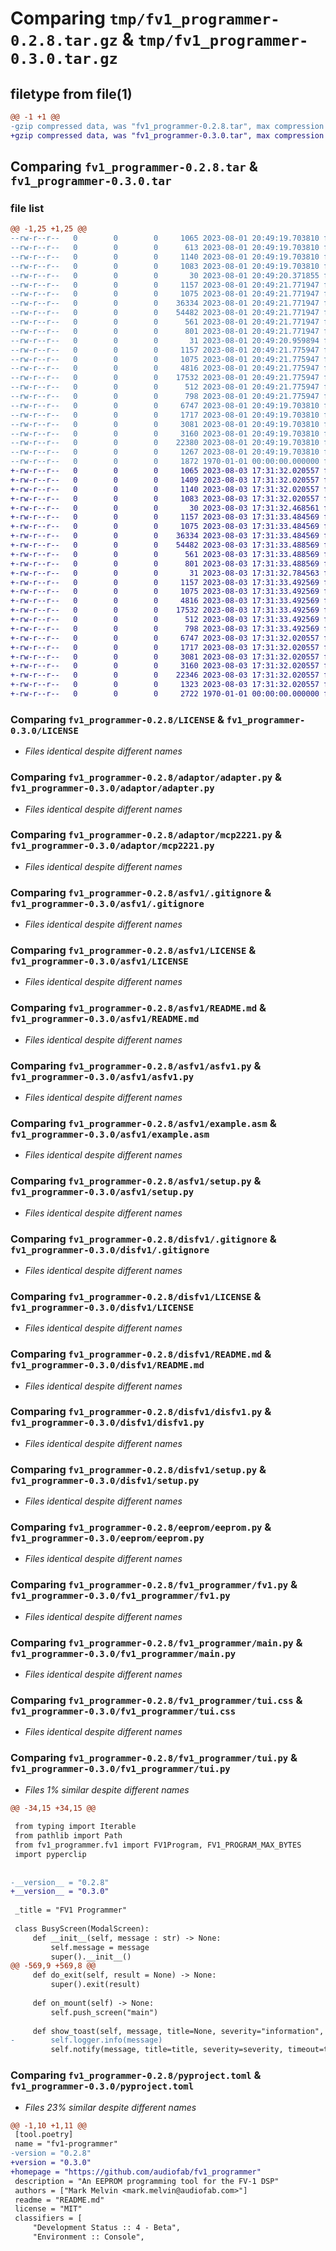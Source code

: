 # Comparing `tmp/fv1_programmer-0.2.8.tar.gz` & `tmp/fv1_programmer-0.3.0.tar.gz`

## filetype from file(1)

```diff
@@ -1 +1 @@
-gzip compressed data, was "fv1_programmer-0.2.8.tar", max compression
+gzip compressed data, was "fv1_programmer-0.3.0.tar", max compression
```

## Comparing `fv1_programmer-0.2.8.tar` & `fv1_programmer-0.3.0.tar`

### file list

```diff
@@ -1,25 +1,25 @@
--rw-r--r--   0        0        0     1065 2023-08-01 20:49:19.703810 fv1_programmer-0.2.8/LICENSE
--rw-r--r--   0        0        0      613 2023-08-01 20:49:19.703810 fv1_programmer-0.2.8/README.md
--rw-r--r--   0        0        0     1140 2023-08-01 20:49:19.703810 fv1_programmer-0.2.8/adaptor/adapter.py
--rw-r--r--   0        0        0     1083 2023-08-01 20:49:19.703810 fv1_programmer-0.2.8/adaptor/mcp2221.py
--rw-r--r--   0        0        0       30 2023-08-01 20:49:20.371855 fv1_programmer-0.2.8/asfv1/.git
--rw-r--r--   0        0        0     1157 2023-08-01 20:49:21.771947 fv1_programmer-0.2.8/asfv1/.gitignore
--rw-r--r--   0        0        0     1075 2023-08-01 20:49:21.771947 fv1_programmer-0.2.8/asfv1/LICENSE
--rw-r--r--   0        0        0    36334 2023-08-01 20:49:21.771947 fv1_programmer-0.2.8/asfv1/README.md
--rw-r--r--   0        0        0    54482 2023-08-01 20:49:21.771947 fv1_programmer-0.2.8/asfv1/asfv1.py
--rw-r--r--   0        0        0      561 2023-08-01 20:49:21.771947 fv1_programmer-0.2.8/asfv1/example.asm
--rw-r--r--   0        0        0      801 2023-08-01 20:49:21.771947 fv1_programmer-0.2.8/asfv1/setup.py
--rw-r--r--   0        0        0       31 2023-08-01 20:49:20.959894 fv1_programmer-0.2.8/disfv1/.git
--rw-r--r--   0        0        0     1157 2023-08-01 20:49:21.775947 fv1_programmer-0.2.8/disfv1/.gitignore
--rw-r--r--   0        0        0     1075 2023-08-01 20:49:21.775947 fv1_programmer-0.2.8/disfv1/LICENSE
--rw-r--r--   0        0        0     4816 2023-08-01 20:49:21.775947 fv1_programmer-0.2.8/disfv1/README.md
--rw-r--r--   0        0        0    17532 2023-08-01 20:49:21.775947 fv1_programmer-0.2.8/disfv1/disfv1.py
--rw-r--r--   0        0        0      512 2023-08-01 20:49:21.775947 fv1_programmer-0.2.8/disfv1/example.bin
--rw-r--r--   0        0        0      798 2023-08-01 20:49:21.775947 fv1_programmer-0.2.8/disfv1/setup.py
--rw-r--r--   0        0        0     6747 2023-08-01 20:49:19.703810 fv1_programmer-0.2.8/eeprom/eeprom.py
--rw-r--r--   0        0        0     1717 2023-08-01 20:49:19.703810 fv1_programmer-0.2.8/fv1_programmer/fv1.py
--rw-r--r--   0        0        0     3081 2023-08-01 20:49:19.703810 fv1_programmer-0.2.8/fv1_programmer/main.py
--rw-r--r--   0        0        0     3160 2023-08-01 20:49:19.703810 fv1_programmer-0.2.8/fv1_programmer/tui.css
--rw-r--r--   0        0        0    22380 2023-08-01 20:49:19.703810 fv1_programmer-0.2.8/fv1_programmer/tui.py
--rw-r--r--   0        0        0     1267 2023-08-01 20:49:19.703810 fv1_programmer-0.2.8/pyproject.toml
--rw-r--r--   0        0        0     1872 1970-01-01 00:00:00.000000 fv1_programmer-0.2.8/PKG-INFO
+-rw-r--r--   0        0        0     1065 2023-08-03 17:31:32.020557 fv1_programmer-0.3.0/LICENSE
+-rw-r--r--   0        0        0     1409 2023-08-03 17:31:32.020557 fv1_programmer-0.3.0/README.md
+-rw-r--r--   0        0        0     1140 2023-08-03 17:31:32.020557 fv1_programmer-0.3.0/adaptor/adapter.py
+-rw-r--r--   0        0        0     1083 2023-08-03 17:31:32.020557 fv1_programmer-0.3.0/adaptor/mcp2221.py
+-rw-r--r--   0        0        0       30 2023-08-03 17:31:32.468561 fv1_programmer-0.3.0/asfv1/.git
+-rw-r--r--   0        0        0     1157 2023-08-03 17:31:33.484569 fv1_programmer-0.3.0/asfv1/.gitignore
+-rw-r--r--   0        0        0     1075 2023-08-03 17:31:33.484569 fv1_programmer-0.3.0/asfv1/LICENSE
+-rw-r--r--   0        0        0    36334 2023-08-03 17:31:33.484569 fv1_programmer-0.3.0/asfv1/README.md
+-rw-r--r--   0        0        0    54482 2023-08-03 17:31:33.488569 fv1_programmer-0.3.0/asfv1/asfv1.py
+-rw-r--r--   0        0        0      561 2023-08-03 17:31:33.488569 fv1_programmer-0.3.0/asfv1/example.asm
+-rw-r--r--   0        0        0      801 2023-08-03 17:31:33.488569 fv1_programmer-0.3.0/asfv1/setup.py
+-rw-r--r--   0        0        0       31 2023-08-03 17:31:32.784563 fv1_programmer-0.3.0/disfv1/.git
+-rw-r--r--   0        0        0     1157 2023-08-03 17:31:33.492569 fv1_programmer-0.3.0/disfv1/.gitignore
+-rw-r--r--   0        0        0     1075 2023-08-03 17:31:33.492569 fv1_programmer-0.3.0/disfv1/LICENSE
+-rw-r--r--   0        0        0     4816 2023-08-03 17:31:33.492569 fv1_programmer-0.3.0/disfv1/README.md
+-rw-r--r--   0        0        0    17532 2023-08-03 17:31:33.492569 fv1_programmer-0.3.0/disfv1/disfv1.py
+-rw-r--r--   0        0        0      512 2023-08-03 17:31:33.492569 fv1_programmer-0.3.0/disfv1/example.bin
+-rw-r--r--   0        0        0      798 2023-08-03 17:31:33.492569 fv1_programmer-0.3.0/disfv1/setup.py
+-rw-r--r--   0        0        0     6747 2023-08-03 17:31:32.020557 fv1_programmer-0.3.0/eeprom/eeprom.py
+-rw-r--r--   0        0        0     1717 2023-08-03 17:31:32.020557 fv1_programmer-0.3.0/fv1_programmer/fv1.py
+-rw-r--r--   0        0        0     3081 2023-08-03 17:31:32.020557 fv1_programmer-0.3.0/fv1_programmer/main.py
+-rw-r--r--   0        0        0     3160 2023-08-03 17:31:32.020557 fv1_programmer-0.3.0/fv1_programmer/tui.css
+-rw-r--r--   0        0        0    22346 2023-08-03 17:31:32.020557 fv1_programmer-0.3.0/fv1_programmer/tui.py
+-rw-r--r--   0        0        0     1323 2023-08-03 17:31:32.020557 fv1_programmer-0.3.0/pyproject.toml
+-rw-r--r--   0        0        0     2722 1970-01-01 00:00:00.000000 fv1_programmer-0.3.0/PKG-INFO
```

### Comparing `fv1_programmer-0.2.8/LICENSE` & `fv1_programmer-0.3.0/LICENSE`

 * *Files identical despite different names*

### Comparing `fv1_programmer-0.2.8/adaptor/adapter.py` & `fv1_programmer-0.3.0/adaptor/adapter.py`

 * *Files identical despite different names*

### Comparing `fv1_programmer-0.2.8/adaptor/mcp2221.py` & `fv1_programmer-0.3.0/adaptor/mcp2221.py`

 * *Files identical despite different names*

### Comparing `fv1_programmer-0.2.8/asfv1/.gitignore` & `fv1_programmer-0.3.0/asfv1/.gitignore`

 * *Files identical despite different names*

### Comparing `fv1_programmer-0.2.8/asfv1/LICENSE` & `fv1_programmer-0.3.0/asfv1/LICENSE`

 * *Files identical despite different names*

### Comparing `fv1_programmer-0.2.8/asfv1/README.md` & `fv1_programmer-0.3.0/asfv1/README.md`

 * *Files identical despite different names*

### Comparing `fv1_programmer-0.2.8/asfv1/asfv1.py` & `fv1_programmer-0.3.0/asfv1/asfv1.py`

 * *Files identical despite different names*

### Comparing `fv1_programmer-0.2.8/asfv1/example.asm` & `fv1_programmer-0.3.0/asfv1/example.asm`

 * *Files identical despite different names*

### Comparing `fv1_programmer-0.2.8/asfv1/setup.py` & `fv1_programmer-0.3.0/asfv1/setup.py`

 * *Files identical despite different names*

### Comparing `fv1_programmer-0.2.8/disfv1/.gitignore` & `fv1_programmer-0.3.0/disfv1/.gitignore`

 * *Files identical despite different names*

### Comparing `fv1_programmer-0.2.8/disfv1/LICENSE` & `fv1_programmer-0.3.0/disfv1/LICENSE`

 * *Files identical despite different names*

### Comparing `fv1_programmer-0.2.8/disfv1/README.md` & `fv1_programmer-0.3.0/disfv1/README.md`

 * *Files identical despite different names*

### Comparing `fv1_programmer-0.2.8/disfv1/disfv1.py` & `fv1_programmer-0.3.0/disfv1/disfv1.py`

 * *Files identical despite different names*

### Comparing `fv1_programmer-0.2.8/disfv1/setup.py` & `fv1_programmer-0.3.0/disfv1/setup.py`

 * *Files identical despite different names*

### Comparing `fv1_programmer-0.2.8/eeprom/eeprom.py` & `fv1_programmer-0.3.0/eeprom/eeprom.py`

 * *Files identical despite different names*

### Comparing `fv1_programmer-0.2.8/fv1_programmer/fv1.py` & `fv1_programmer-0.3.0/fv1_programmer/fv1.py`

 * *Files identical despite different names*

### Comparing `fv1_programmer-0.2.8/fv1_programmer/main.py` & `fv1_programmer-0.3.0/fv1_programmer/main.py`

 * *Files identical despite different names*

### Comparing `fv1_programmer-0.2.8/fv1_programmer/tui.css` & `fv1_programmer-0.3.0/fv1_programmer/tui.css`

 * *Files identical despite different names*

### Comparing `fv1_programmer-0.2.8/fv1_programmer/tui.py` & `fv1_programmer-0.3.0/fv1_programmer/tui.py`

 * *Files 1% similar despite different names*

```diff
@@ -34,15 +34,15 @@
 
 from typing import Iterable
 from pathlib import Path
 from fv1_programmer.fv1 import FV1Program, FV1_PROGRAM_MAX_BYTES
 import pyperclip
 
 
-__version__ = "0.2.8"
+__version__ = "0.3.0"
 
 _title = "FV1 Programmer"
 
 class BusyScreen(ModalScreen):
     def __init__(self, message : str) -> None:
         self.message = message
         super().__init__()
@@ -569,9 +569,8 @@
     def do_exit(self, result = None) -> None:
         super().exit(result)
 
     def on_mount(self) -> None:
         self.push_screen("main")
 
     def show_toast(self, message, title=None, severity="information", timeout=4.0) -> None:
-        self.logger.info(message)
         self.notify(message, title=title, severity=severity, timeout=timeout)
```

### Comparing `fv1_programmer-0.2.8/pyproject.toml` & `fv1_programmer-0.3.0/pyproject.toml`

 * *Files 23% similar despite different names*

```diff
@@ -1,10 +1,11 @@
 [tool.poetry]
 name = "fv1-programmer"
-version = "0.2.8"
+version = "0.3.0"
+homepage = "https://github.com/audiofab/fv1_programmer"
 description = "An EEPROM programming tool for the FV-1 DSP"
 authors = ["Mark Melvin <mark.melvin@audiofab.com>"]
 readme = "README.md"
 license = "MIT"
 classifiers = [
     "Development Status :: 4 - Beta",
     "Environment :: Console",
```

